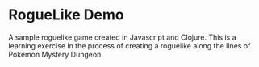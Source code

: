 RogueLike Demo
==============

A sample roguelike game created in Javascript and Clojure.
This is a learning exercise in the process of creating a roguelike along
the lines of Pokemon Mystery Dungeon

